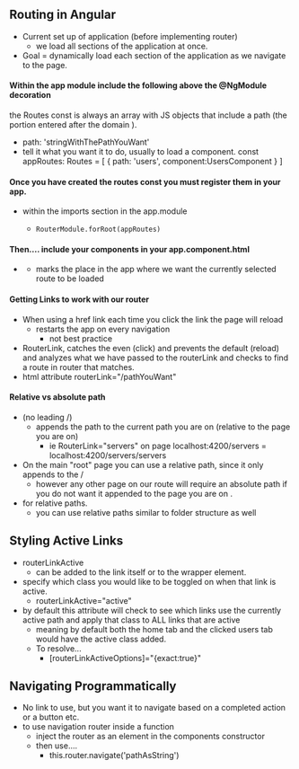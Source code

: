 ## Routing in Angular
- Current set up of application (before implementing router)
  - we load all sections of the application at once. 
- Goal = dynamically load each section of the application as we navigate to the page. 

#### Within the app module include the following above the @NgModule decoration 
the Routes const is always an array with JS objects that include a path (the portion entered after the domain ). 
- path:  'stringWithThePathYouWant'
- tell it what you want it to do, usually to load a component. 
const appRoutes: Routes  =  [
{ path: 'users', component:UsersComponent  } 
]
#### Once you have created the routes const you must register them in your app. 
- within the imports section in the app.module
  -     RouterModule.forRoot(appRoutes)
#### Then.... include your components in your app.component.html 
- <router-outlet></router-outlet>
  - marks the place in the app where we want the currently selected route to be loaded 
#### Getting Links to work with our router 
- When using a href link each time you click the link the page will reload 
  - restarts the app on every navigation
    - not best practice 
- RouterLink, catches the even (click) and prevents the default (reload) and analyzes what we have passed to the routerLink and checks to find a route in router that matches. 
- html attribute routerLink="/pathYouWant"
#### Relative vs absolute path
- (no leading /)
  - appends the path to the current path you are on (relative to the page you are on)
    - ie RouterLink="servers" on page localhost:4200/servers = localhost:4200/servers/servers
- On the main "root" page you can use a relative path, since it only appends to the /
  - however any other page on our route will require an absolute path if you do not want it appended to the page you are on . 
- for relative paths. 
  - you can use relative paths similar to folder structure as well 

## Styling Active Links 
- routerLinkActive 
  - can be added to the link itself or to the wrapper element. 
- specify which class you would like to be toggled on when that link is active. 
  - routerLinkActive="active"
- by default this attribute will check to see which links use the currently active path and apply that class to ALL links that are active 
  - meaning by default both the home tab and the clicked users tab would have the active class added. 
  - To resolve...
    - [routerLinkActiveOptions]="{exact:true}"

## Navigating Programmatically 
- No link to use, but you want it to navigate based on a completed action or a button etc. 
- to use navigation router inside a function 
  - inject the router as an element in the components constructor
  - then use.... 
    - this.router.navigate('pathAsString')















